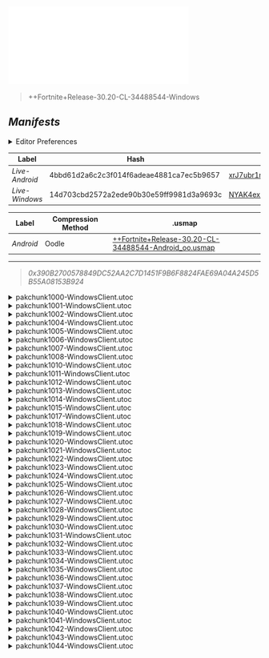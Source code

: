 <a href="#manifests">
  <img style="pointer-events: none" src="https://raw.githubusercontent.com/Tectors/fn-archive/master/.github/source/dependents/gen.30.20.svg" width="360" height="155"\>
</a>

 >  
  
  > ++Fortnite+Release-30.20-CL-34488544-Windows

## *Manifests*
<details>
  <summary>Editor Preferences</summary>

 > 
    ((Value="0xC03F32934BF6A4F3444D16BD84F8498C9B8CC475890C5E45B71A4FADDF6E6B88",Guid="0855EE21AA3E58786648810E4DEA78E5"),(Value="0x386A97D80B873437CD3B589A80483A7F03ABDC86F4B3CFF988E04B9C3734BD21",Guid="0A6F8755332638E42FC052470B3BD065"),(Value="0xBD26055696AF728A2C0B7D7D2345E69B385CC027891616ADE6B70961AB50BE4B",Guid="0AA41354BC261BF44EE59CBB903A1672"),(Value="0x5B84403F8FE6133685DD14C256E7FAF1A822D6025A8B203B199D60FC00A467E1",Guid="202E50F5991EBFA0EEC41A2029847D41"),(Value="0x22816566AD592BC67FAB52C7CCDC51BA3A2FD1BC67D6BE664725BA52D366CC5D",Guid="2764E12E58C474C6AC7F5035A80A78A2"),(Value="0xD53BC2B920EEDD5318E749AD39973141B37902E1CE13DBFEA26A00CF8A7B869C",Guid="276D93712D1C6092C442D170B8956002"),(Value="0xBBD5CA9C52220C31C6D9E0CCBD426819494EFBD640115486CA1D15EF56E30B08",Guid="2BA50BEC5CD27BD07670D7A014FE98BC"),(Value="0x01ACB5DCE8872E68136601A680E91FC1400547FE912B51AC28D6B3809DC020C2",Guid="456073B2B8FECC95083FD5C9C86ABC13"),(Value="0xD5634820B60C3B8882A36AA48CFEBC20AC5D08934B8DFD43F7CCB729EFDCF46C",Guid="47F6751F0EE3E8716C1B9DBC9796AAE7"),(Value="0xB040794937BAD48466E1FBA8D808BC188AF019851BB09AB43501371AA3CDC8DB",Guid="6024CDC6A7AD11D34A4357B928F4C340"),(Value="0xCE86C824E9D70CB9253EE401373A2A43200748700957C4691D5BC3EDDC4F15A0",Guid="615ABCE79E307A611C31DAB9B5877EA9"),(Value="0x238D303715569F470454AD0994BF86FA0F5875CB07359BC3427B02B52C99CF37",Guid="681CB2E1E19D79D2FF4B67F5B42777F8"),(Value="0xD949B37437A997C368A3E2C05A4B7F8BB6DEF90BC94C8B2EB2A0D166CC7C37D2",Guid="738B025296E10AD69AE5FDA250CE65FF"),(Value="0x0A46508EA815DAB4BE5307FFD344DB37EA3BE049301E639D8635B144B2DB02A6",Guid="73D899AB236474741E0B023F2B00FD88"),(Value="0x34C51D81911C30D91BB6950955F207A3C620C0C48DA88A9B605ACDC8AF3B1A59",Guid="9286B7920158C7D54CF5E6E01EA9266F"),(Value="0xB9DAFA9BA233134F8208F7C0819429F02BA16CA3D6285BC97E98CE2D351944E6",Guid="988F75A036552441259F047F4DD6FDC8"),(Value="0xE371A2346EA0C3FD8C72D80A246ED0900E761351C100671DC4863D7FEECE1997",Guid="99F93AEDE16EDDD2D43F8FFFED3A4126"),(Value="0x8C7CED129524D781927F154D490C9D9A5148E98AACAD1E7AC192533CFE4735FD",Guid="9AB2CF1E3AE8201C3815E433580D23F7"),(Value="0x281F375E0E371AEE6CBFED2A96ABEF99FC92C9C02B2A002EE6E18798CBB7754B",Guid="9AC78A87102681DA9D49DE0DF70149AC"),(Value="0x44C9DBA9B951880EBE257C8D98DFF3D72A8C6DD28290B9EEA4CBEC9B5729A127",Guid="9AEA6E7C6885D6E9A1E71E1C1D660FE6"),(Value="0x3801B9533116B65ACD644FA68E965B1C5B45B3AD4E748AE0B1D7A24186D466C3",Guid="9B4BD31E84E9FBD35CF3A63A1FD4B57A"),(Value="0x41F7D03F0831F06FB6D8AD6FE80ADB67D6B0E036311E96EACAD3857D938D70D2",Guid="9DB21D9B45B9CAE4BCFD141C0ECD737C"),(Value="0xF3FEC211C82A3316CFD0D8F0B7E15F92BA4B2F4ADEDC9FDC4AF6AC43D0EE540A",Guid="9DB808E8A3748C92F9B2836D97F12E43"),(Value="0x1185908F88D64109C467A8B578A7D6E3B6EF1AA2B464DB7B285CD03B53FA154F",Guid="9E7468047D1781BCB546D5AE215B5073"),(Value="0x3705C212A982F200C5F8635B855D6BBD56CD91E16D39F8F3047BE0D43D9425F5",Guid="A724F84D683BDA0424F8573492BEE2F9"),(Value="0x92AA23A0C2659060D222818E5F832DCA28C0A27984491AEF875A5D098A5A776E",Guid="A871664A8BB4DC1C1CCF27F042ACA0A2"),(Value="0x354DFFD5FF8B4E863D437D8E021EDA0E70659D1ED6963963FCF6D875589BB6CA",Guid="AB8487812A4604F9FC59CA9BA2C6C2A6"),(Value="0x3AEBD45DDC3B81385A513A0A3C252DEA564125F3A0298812F3E7F32FD7196795",Guid="BA02A6A5604CB94ED9B9D7A197670870"),(Value="0xB0BFB6E86FB649A78F6043E06938BE53032402BF517E6565DD02B77EC2DF777D",Guid="C73DB27E321E8B5D3747E2209CED62F2"),(Value="0x8774BAB1B671304759FC9526575093B1B1E06035C1118107FBD507D8AC8AB74D",Guid="CB64FB9BB49C7D49609F8594DE9AD1FE"),(Value="0x7CD649EE61930DAB88523B35DD30CA71BD1D5E8168EFBA00AD510653F9EE334F",Guid="D0707546203A02CE99300D9F13D18EF7"),(Value="0x7E675BCCD37C32FD5E6B1FC70EB0FE9E3B78A402D656BB625306C58264F43735",Guid="D345D95CF72A6C367ED8F9E0A52F1C76"),(Value="0x0EE3BD3380B37742087F68D262C93DA28A1218A34AFEBE175F47C0F5DEA3F05F",Guid="D48BB37F98A9EDC6639CD34F0F277359"),(Value="0xB81D26427173D9AD7DCE4DA8B3C8888B2CF8B50B973EF76B7DC2CA6885E297C4",Guid="D979E822DB9DB03D1522C7B6C492BB2F"),(Value="0x5F149D17C16F53A4CF98C8366452DCC4F5C5CA89B7B3921C0E9485CFCADC75F4",Guid="DB982042FC23E63A912CF079BB11B4D7"),(Value="0x79ABB1B8D70274025B3261477C483BD890A2FAD623FB76A3BE1C92E29CCF018F",Guid="E047757EE42F321629ACB70579AFFE3B"),(Value="0xC9EFE31E35DF67EDABDAA86B8BE8A2CB70411E8479F5A4357297B1A3D7615925",Guid="E0632A3499001FD204066071F9E44663"),(Value="0x6C0DA140BF12969849B4A6E63C110C47D943BBEF045781C59C86FED9770D36C5",Guid="E8555D6A18160009C6FE750CDADD8BFF"),(Value="0x4E9974AFC1F2E9CBA4BF3719543A05331640E6C15939EB9C93824434E7E62C84",Guid="EA894BE3D14E66D4D1D86D9AE2EE9514"),(Value="0x98EEC6A5F33C6413A34C8C008EDBF00CBDACEF28488B494AF4808FE01D377A52",Guid="F1149C7FD94E0FDD1D3F42659E99D52D"),(Value="0xEDD49FD90C7818680CFEAF02BECE7800DC10BFA65B3EA8D5AC4D458755743120",Guid="F1DBEE1A4C88D59EBB63579C7163E7B6"),(Value="0xD0598BD058941D1E474C282A9C1FF9D842DBAB9AC089A4493D1F36ED2C0EB105",Guid="F7591219D2C7DE5F225F0DCF06F27FE9"))
</details>

| Label | Hash | Route |
| - | - | - |
| *Live-Android* | 4bbd61d2a6c2c3f014f6adeae4881ca7ec5b9657 | [xrJ7ubr1nP8LnV6zq0u2XFGaCIFdOA](https://github.com/Tectors/fn-archive/blob/master/manifests/xrJ7ubr1nP8LnV6zq0u2XFGaCIFdOA.manifest) |
| *Live-Windows* | 14d703cbd2572a2ede90b30e59ff9981d3a9693c | [NYAK4exKX_9ELcGZ80eGnZOqTzLOXQ](https://github.com/Tectors/fn-archive/blob/master/manifests/NYAK4exKX_9ELcGZ80eGnZOqTzLOXQ.manifest) |


| Label | Compression Method | .usmap |
| - | - | - |
| *Android* | Oodle | [++Fortnite+Release-30.20-CL-34488544-Android_oo.usmap](https://github.com/Tectors/fn-archive/blob/master/manifests/mappings/++Fortnite+Release-30.20-CL-34488544-Android_oo.usmap) |

---

> *0x390B2700578849DC52AA2C7D1451F9B6F8824FAE69A04A245D5B55A08153B924*

<details>
  <summary>pakchunk1000-WindowsClient.utoc</summary>

 > 
    0xC03F32934BF6A4F3444D16BD84F8498C9B8CC475890C5E45B71A4FADDF6E6B88
    KEYCHAIN: 0855EE21AA3E58786648810E4DEA78E5:wD8yk0v2pPNETRa9hPhJjJuMxHWJDF5FtxpPrd9ua4g=

  <img src="https://raw.githubusercontent.com/Tectors/fn-archive/master/.github/source/dependents/referred/Backpack_KeyChain.svg" width="100"> 
</details>

<details>
  <summary>pakchunk1001-WindowsClient.utoc</summary>

 > 
    0x386A97D80B873437CD3B589A80483A7F03ABDC86F4B3CFF988E04B9C3734BD21
    KEYCHAIN: 0A6F8755332638E42FC052470B3BD065:OGqX2AuHNDfNO1iagEg6fwOr3Ib0s8/5iOBLnDc0vSE=

  <img src="https://raw.githubusercontent.com/Tectors/fn-archive/master/.github/source/dependents/referred/Character_RareDelightSail.svg" width="100"> <img src="https://raw.githubusercontent.com/Tectors/fn-archive/master/.github/source/dependents/referred/Backpack_RareDelight.svg" width="100"> 
</details>

<details>
  <summary>pakchunk1002-WindowsClient.utoc</summary>

 > 
    0xBD26055696AF728A2C0B7D7D2345E69B385CC027891616ADE6B70961AB50BE4B
    KEYCHAIN: 0AA41354BC261BF44EE59CBB903A1672:vSYFVpavcoosC319I0XmmzhcwCeJFhat5rcJYatQvks=

  <img src="https://raw.githubusercontent.com/Tectors/fn-archive/master/.github/source/dependents/referred/EID_Cadaver.svg" width="100"> 
</details>

<details>
  <summary>pakchunk1004-WindowsClient.utoc</summary>

 > 
    0x5B84403F8FE6133685DD14C256E7FAF1A822D6025A8B203B199D60FC00A467E1
    KEYCHAIN: 202E50F5991EBFA0EEC41A2029847D41:W4RAP4/mEzaF3RTCVuf68agi1gJaiyA7GZ1g/ACkZ+E=

  </details>

<details>
  <summary>pakchunk1005-WindowsClient.utoc</summary>

 > 
    0x22816566AD592BC67FAB52C7CCDC51BA3A2FD1BC67D6BE664725BA52D366CC5D
    KEYCHAIN: 2764E12E58C474C6AC7F5035A80A78A2:IoFlZq1ZK8Z/q1LHzNxRujov0bxn1r5mRyW6UtNmzF0=

  <img src="https://raw.githubusercontent.com/Tectors/fn-archive/master/.github/source/dependents/referred/EID_mesmerize.svg" width="100"> 
</details>

<details>
  <summary>pakchunk1006-WindowsClient.utoc</summary>

 > 
    0xD53BC2B920EEDD5318E749AD39973141B37902E1CE13DBFEA26A00CF8A7B869C
    KEYCHAIN: 276D93712D1C6092C442D170B8956002:1TvCuSDu3VMY50mtOZcxQbN5AuHOE9v+omoAz4p7hpw=

  <img src="https://raw.githubusercontent.com/Tectors/fn-archive/master/.github/source/dependents/referred/EID_Exquisite.svg" width="100"> 
</details>

<details>
  <summary>pakchunk1007-WindowsClient.utoc</summary>

 > 
    0xBBD5CA9C52220C31C6D9E0CCBD426819494EFBD640115486CA1D15EF56E30B08
    KEYCHAIN: 2BA50BEC5CD27BD07670D7A014FE98BC:u9XKnFIiDDHG2eDMvUJoGUlO+9ZAEVSGyh0V71bjCwg=

  <img src="https://raw.githubusercontent.com/Tectors/fn-archive/master/.github/source/dependents/referred/EID_Whisk.svg" width="100"> 
</details>

<details>
  <summary>pakchunk1008-WindowsClient.utoc</summary>

 > 
    0x01ACB5DCE8872E68136601A680E91FC1400547FE912B51AC28D6B3809DC020C2
    KEYCHAIN: 456073B2B8FECC95083FD5C9C86ABC13:Aay13OiHLmgTZgGmgOkfwUAFR/6RK1GsKNazgJ3AIMI=

  <img src="https://raw.githubusercontent.com/Tectors/fn-archive/master/.github/source/dependents/referred/EID_Factual.svg" width="100"> 
</details>

<details>
  <summary>pakchunk1010-WindowsClient.utoc</summary>

 > 
    0xD5634820B60C3B8882A36AA48CFEBC20AC5D08934B8DFD43F7CCB729EFDCF46C
    KEYCHAIN: 47F6751F0EE3E8716C1B9DBC9796AAE7:1WNIILYMO4iCo2qkjP68IKxdCJNLjf1D98y3Ke/c9Gw=

  <img src="https://raw.githubusercontent.com/Tectors/fn-archive/master/.github/source/dependents/referred/EID_Reverie.svg" width="100"> 
</details>

<details>
  <summary>pakchunk1011-WindowsClient.utoc</summary>

 > 
    0xB040794937BAD48466E1FBA8D808BC188AF019851BB09AB43501371AA3CDC8DB
    KEYCHAIN: 6024CDC6A7AD11D34A4357B928F4C340:sEB5STe61IRm4fuo2Ai8GIrwGYUbsJq0NQE3GqPNyNs=

  <img src="https://raw.githubusercontent.com/Tectors/fn-archive/master/.github/source/dependents/referred/EID_Depart.svg" width="100"> 
</details>

<details>
  <summary>pakchunk1012-WindowsClient.utoc</summary>

 > 
    0xCE86C824E9D70CB9253EE401373A2A43200748700957C4691D5BC3EDDC4F15A0
    KEYCHAIN: 615ABCE79E307A611C31DAB9B5877EA9:zobIJOnXDLklPuQBNzoqQyAHSHAJV8RpHVvD7dxPFaA=

  <img src="https://raw.githubusercontent.com/Tectors/fn-archive/master/.github/source/dependents/referred/EID_Sublime.svg" width="100"> 
</details>

<details>
  <summary>pakchunk1013-WindowsClient.utoc</summary>

 > 
    0x238D303715569F470454AD0994BF86FA0F5875CB07359BC3427B02B52C99CF37
    KEYCHAIN: 681CB2E1E19D79D2FF4B67F5B42777F8:I40wNxVWn0cEVK0JlL+G+g9YdcsHNZvDQnsCtSyZzzc=

  <img src="https://raw.githubusercontent.com/Tectors/fn-archive/master/.github/source/dependents/referred/EID_Meander.svg" width="100"> 
</details>

<details>
  <summary>pakchunk1014-WindowsClient.utoc</summary>

 > 
    0xD949B37437A997C368A3E2C05A4B7F8BB6DEF90BC94C8B2EB2A0D166CC7C37D2
    KEYCHAIN: 738B025296E10AD69AE5FDA250CE65FF:2UmzdDepl8Noo+LAWkt/i7be+QvJTIsusqDRZsx8N9I=

  <img src="https://raw.githubusercontent.com/Tectors/fn-archive/master/.github/source/dependents/referred/EID_Outburst.svg" width="100"> 
</details>

<details>
  <summary>pakchunk1015-WindowsClient.utoc</summary>

 > 
    0x0A46508EA815DAB4BE5307FFD344DB37EA3BE049301E639D8635B144B2DB02A6
    KEYCHAIN: 73D899AB236474741E0B023F2B00FD88:CkZQjqgV2rS+Uwf/00TbN+o74EkwHmOdhjWxRLLbAqY=

  <img src="https://raw.githubusercontent.com/Tectors/fn-archive/master/.github/source/dependents/referred/Wrap_HydroBottle.svg" width="100"> <img src="https://raw.githubusercontent.com/Tectors/fn-archive/master/.github/source/dependents/referred/Pickaxe_HydroBottle.svg" width="100"> <img src="https://raw.githubusercontent.com/Tectors/fn-archive/master/.github/source/dependents/referred/Character_HydroBottle.svg" width="100"> <img src="https://raw.githubusercontent.com/Tectors/fn-archive/master/.github/source/dependents/referred/Backpack_HydroBottle.svg" width="100"> 
</details>

<details>
  <summary>pakchunk1017-WindowsClient.utoc</summary>

 > 
    0x34C51D81911C30D91BB6950955F207A3C620C0C48DA88A9B605ACDC8AF3B1A59
    KEYCHAIN: 9286B7920158C7D54CF5E6E01EA9266F:NMUdgZEcMNkbtpUJVfIHo8YgwMSNqIqbYFrNyK87Glk=

  <img src="https://raw.githubusercontent.com/Tectors/fn-archive/master/.github/source/dependents/referred/EID_Ordinary_RhythmGuitar.svg" width="100"> <img src="https://raw.githubusercontent.com/Tectors/fn-archive/master/.github/source/dependents/referred/EID_Ordinary_Drums.svg" width="100"> <img src="https://raw.githubusercontent.com/Tectors/fn-archive/master/.github/source/dependents/referred/EID_Ordinary_BassGuitar.svg" width="100"> <img src="https://raw.githubusercontent.com/Tectors/fn-archive/master/.github/source/dependents/referred/EID_Ordinary_AcousticGuitar.svg" width="100"> <img src="https://raw.githubusercontent.com/Tectors/fn-archive/master/.github/source/dependents/referred/EID_Ordinary.svg" width="100"> 
</details>

<details>
  <summary>pakchunk1018-WindowsClient.utoc</summary>

 > 
    0xB9DAFA9BA233134F8208F7C0819429F02BA16CA3D6285BC97E98CE2D351944E6
    KEYCHAIN: 988F75A036552441259F047F4DD6FDC8:udr6m6IzE0+CCPfAgZQp8CuhbKPWKFvJfpjOLTUZROY=

  <img src="https://raw.githubusercontent.com/Tectors/fn-archive/master/.github/source/dependents/referred/Wrap_RelayStick.svg" width="100"> <img src="https://raw.githubusercontent.com/Tectors/fn-archive/master/.github/source/dependents/referred/Pickaxe_RelayStick.svg" width="100"> <img src="https://raw.githubusercontent.com/Tectors/fn-archive/master/.github/source/dependents/referred/EID_RelayStick_Plume.svg" width="100"> <img src="https://raw.githubusercontent.com/Tectors/fn-archive/master/.github/source/dependents/referred/EID_RelayStick_Carmine.svg" width="100"> <img src="https://raw.githubusercontent.com/Tectors/fn-archive/master/.github/source/dependents/referred/Backpack_RelayStick.svg" width="100"> 
</details>

<details>
  <summary>pakchunk1019-WindowsClient.utoc</summary>

 > 
    0xE371A2346EA0C3FD8C72D80A246ED0900E761351C100671DC4863D7FEECE1997
    KEYCHAIN: 99F93AEDE16EDDD2D43F8FFFED3A4126:43GiNG6gw/2MctgKJG7QkA52E1HBAGcdxIY9f+7OGZc=

  <img src="https://raw.githubusercontent.com/Tectors/fn-archive/master/.github/source/dependents/referred/EID_Ringer.svg" width="100"> 
</details>

<details>
  <summary>pakchunk1020-WindowsClient.utoc</summary>

 > 
    0x8C7CED129524D781927F154D490C9D9A5148E98AACAD1E7AC192533CFE4735FD
    KEYCHAIN: 9AB2CF1E3AE8201C3815E433580D23F7:jHztEpUk14GSfxVNSQydmlFI6YqsrR56wZJTPP5HNf0=

  <img src="https://raw.githubusercontent.com/Tectors/fn-archive/master/.github/source/dependents/referred/EID_Obstruct.svg" width="100"> 
</details>

<details>
  <summary>pakchunk1021-WindowsClient.utoc</summary>

 > 
    0x281F375E0E371AEE6CBFED2A96ABEF99FC92C9C02B2A002EE6E18798CBB7754B
    KEYCHAIN: 9AC78A87102681DA9D49DE0DF70149AC:KB83Xg43Gu5sv+0qlqvvmfySycArKgAu5uGHmMu3dUs=

  <img src="https://raw.githubusercontent.com/Tectors/fn-archive/master/.github/source/dependents/referred/EID_Affluent.svg" width="100"> 
</details>

<details>
  <summary>pakchunk1022-WindowsClient.utoc</summary>

 > 
    0x44C9DBA9B951880EBE257C8D98DFF3D72A8C6DD28290B9EEA4CBEC9B5729A127
    KEYCHAIN: 9AEA6E7C6885D6E9A1E71E1C1D660FE6:RMnbqblRiA6+JXyNmN/z1yqMbdKCkLnupMvsm1cpoSc=

  <img src="https://raw.githubusercontent.com/Tectors/fn-archive/master/.github/source/dependents/referred/EID_Resonant.svg" width="100"> 
</details>

<details>
  <summary>pakchunk1023-WindowsClient.utoc</summary>

 > 
    0x3801B9533116B65ACD644FA68E965B1C5B45B3AD4E748AE0B1D7A24186D466C3
    KEYCHAIN: 9B4BD31E84E9FBD35CF3A63A1FD4B57A:OAG5UzEWtlrNZE+mjpZbHFtFs61OdIrgsdeiQYbUZsM=

  <img src="https://raw.githubusercontent.com/Tectors/fn-archive/master/.github/source/dependents/referred/EID_Trajectory.svg" width="100"> 
</details>

<details>
  <summary>pakchunk1024-WindowsClient.utoc</summary>

 > 
    0x41F7D03F0831F06FB6D8AD6FE80ADB67D6B0E036311E96EACAD3857D938D70D2
    KEYCHAIN: 9DB21D9B45B9CAE4BCFD141C0ECD737C:QffQPwgx8G+22K1v6ArbZ9aw4DYxHpbqytOFfZONcNI=

  <img src="https://raw.githubusercontent.com/Tectors/fn-archive/master/.github/source/dependents/referred/Wrap_Chessboard.svg" width="100"> <img src="https://raw.githubusercontent.com/Tectors/fn-archive/master/.github/source/dependents/referred/Pickaxe_ChessBoard.svg" width="100"> <img src="https://raw.githubusercontent.com/Tectors/fn-archive/master/.github/source/dependents/referred/Pickaxe_CarrotCake.svg" width="100"> <img src="https://raw.githubusercontent.com/Tectors/fn-archive/master/.github/source/dependents/referred/EID_CarrotCake.svg" width="100"> <img src="https://raw.githubusercontent.com/Tectors/fn-archive/master/.github/source/dependents/referred/Character_ChessBoard.svg" width="100"> <img src="https://raw.githubusercontent.com/Tectors/fn-archive/master/.github/source/dependents/referred/Character_CarrotCake.svg" width="100"> <img src="https://raw.githubusercontent.com/Tectors/fn-archive/master/.github/source/dependents/referred/Backpack_ChessBoard.svg" width="100"> <img src="https://raw.githubusercontent.com/Tectors/fn-archive/master/.github/source/dependents/referred/Backpack_CarrotCake.svg" width="100"> 
</details>

<details>
  <summary>pakchunk1025-WindowsClient.utoc</summary>

 > 
    0xF3FEC211C82A3316CFD0D8F0B7E15F92BA4B2F4ADEDC9FDC4AF6AC43D0EE540A
    KEYCHAIN: 9DB808E8A3748C92F9B2836D97F12E43:8/7CEcgqMxbP0Njwt+FfkrpLL0re3J/cSvasQ9DuVAo=

  <img src="https://raw.githubusercontent.com/Tectors/fn-archive/master/.github/source/dependents/referred/Backpack_FNCS_S29.svg" width="100"> 
</details>

<details>
  <summary>pakchunk1026-WindowsClient.utoc</summary>

 > 
    0x1185908F88D64109C467A8B578A7D6E3B6EF1AA2B464DB7B285CD03B53FA154F
    KEYCHAIN: 9E7468047D1781BCB546D5AE215B5073:EYWQj4jWQQnEZ6i1eKfW47bvGqK0ZNt7KFzQO1P6FU8=

  <img src="https://raw.githubusercontent.com/Tectors/fn-archive/master/.github/source/dependents/referred/Character_TimeSquare.svg" width="100"> <img src="https://raw.githubusercontent.com/Tectors/fn-archive/master/.github/source/dependents/referred/Backpack_TimeSquareBite.svg" width="100"> <img src="https://raw.githubusercontent.com/Tectors/fn-archive/master/.github/source/dependents/referred/Backpack_TimeSquare.svg" width="100"> 
</details>

<details>
  <summary>pakchunk1027-WindowsClient.utoc</summary>

 > 
    0x3705C212A982F200C5F8635B855D6BBD56CD91E16D39F8F3047BE0D43D9425F5
    KEYCHAIN: A724F84D683BDA0424F8573492BEE2F9:NwXCEqmC8gDF+GNbhV1rvVbNkeFtOfjzBHvg1D2UJfU=

  </details>

<details>
  <summary>pakchunk1028-WindowsClient.utoc</summary>

 > 
    0x92AA23A0C2659060D222818E5F832DCA28C0A27984491AEF875A5D098A5A776E
    KEYCHAIN: A871664A8BB4DC1C1CCF27F042ACA0A2:kqojoMJlkGDSIoGOX4MtyijAonmESRrvh1pdCYpad24=

  </details>

<details>
  <summary>pakchunk1029-WindowsClient.utoc</summary>

 > 
    0x354DFFD5FF8B4E863D437D8E021EDA0E70659D1ED6963963FCF6D875589BB6CA
    KEYCHAIN: AB8487812A4604F9FC59CA9BA2C6C2A6:NU3/1f+LToY9Q32OAh7aDnBlnR7Wljlj/PbYdVibtso=

  <img src="https://raw.githubusercontent.com/Tectors/fn-archive/master/.github/source/dependents/referred/EID_Lineage.svg" width="100"> 
</details>

<details>
  <summary>pakchunk1030-WindowsClient.utoc</summary>

 > 
    0x3AEBD45DDC3B81385A513A0A3C252DEA564125F3A0298812F3E7F32FD7196795
    KEYCHAIN: BA02A6A5604CB94ED9B9D7A197670870:OuvUXdw7gThaUToKPCUt6lZBJfOgKYgS8+fzL9cZZ5U=

  <img src="https://raw.githubusercontent.com/Tectors/fn-archive/master/.github/source/dependents/referred/EID_Incantation.svg" width="100"> <img src="https://raw.githubusercontent.com/Tectors/fn-archive/master/.github/source/dependents/referred/Character_BraveBuildSuper.svg" width="100"> 
</details>

<details>
  <summary>pakchunk1031-WindowsClient.utoc</summary>

 > 
    0xB0BFB6E86FB649A78F6043E06938BE53032402BF517E6565DD02B77EC2DF777D
    KEYCHAIN: C73DB27E321E8B5D3747E2209CED62F2:sL+26G+2SaePYEPgaTi+UwMkAr9RfmVl3QK3fsLfd30=

  <img src="https://raw.githubusercontent.com/Tectors/fn-archive/master/.github/source/dependents/referred/Pickaxe_TwiceBaked.svg" width="100"> <img src="https://raw.githubusercontent.com/Tectors/fn-archive/master/.github/source/dependents/referred/Pickaxe_EarthLane.svg" width="100"> <img src="https://raw.githubusercontent.com/Tectors/fn-archive/master/.github/source/dependents/referred/Pickaxe_CraftGlue.svg" width="100"> <img src="https://raw.githubusercontent.com/Tectors/fn-archive/master/.github/source/dependents/referred/EID_TwiceBaked.svg" width="100"> <img src="https://raw.githubusercontent.com/Tectors/fn-archive/master/.github/source/dependents/referred/EID_CraftGlue.svg" width="100"> <img src="https://raw.githubusercontent.com/Tectors/fn-archive/master/.github/source/dependents/referred/Character_TwiceBaked.svg" width="100"> <img src="https://raw.githubusercontent.com/Tectors/fn-archive/master/.github/source/dependents/referred/Character_EarthLane.svg" width="100"> <img src="https://raw.githubusercontent.com/Tectors/fn-archive/master/.github/source/dependents/referred/Character_CraftGlue.svg" width="100"> <img src="https://raw.githubusercontent.com/Tectors/fn-archive/master/.github/source/dependents/referred/Backpack_TwiceBaked.svg" width="100"> <img src="https://raw.githubusercontent.com/Tectors/fn-archive/master/.github/source/dependents/referred/Backpack_EarthLane.svg" width="100"> <img src="https://raw.githubusercontent.com/Tectors/fn-archive/master/.github/source/dependents/referred/Backpack_CraftGlue.svg" width="100"> 
</details>

<details>
  <summary>pakchunk1032-WindowsClient.utoc</summary>

 > 
    0x8774BAB1B671304759FC9526575093B1B1E06035C1118107FBD507D8AC8AB74D
    KEYCHAIN: CB64FB9BB49C7D49609F8594DE9AD1FE:h3S6sbZxMEdZ/JUmV1CTsbHgYDXBEYEH+9UH2KyKt00=

  <img src="https://raw.githubusercontent.com/Tectors/fn-archive/master/.github/source/dependents/referred/EID_Bewilder.svg" width="100"> 
</details>

<details>
  <summary>pakchunk1033-WindowsClient.utoc</summary>

 > 
    0x7CD649EE61930DAB88523B35DD30CA71BD1D5E8168EFBA00AD510653F9EE334F
    KEYCHAIN: D0707546203A02CE99300D9F13D18EF7:fNZJ7mGTDauIUjs13TDKcb0dXoFo77oArVEGU/nuM08=

  <img src="https://raw.githubusercontent.com/Tectors/fn-archive/master/.github/source/dependents/referred/EID_Fantasy.svg" width="100"> 
</details>

<details>
  <summary>pakchunk1034-WindowsClient.utoc</summary>

 > 
    0x7E675BCCD37C32FD5E6B1FC70EB0FE9E3B78A402D656BB625306C58264F43735
    KEYCHAIN: D345D95CF72A6C367ED8F9E0A52F1C76:fmdbzNN8Mv1eax/HDrD+njt4pALWVrtiUwbFgmT0NzU=

  <img src="https://raw.githubusercontent.com/Tectors/fn-archive/master/.github/source/dependents/referred/EID_Goodbye_Upbeat.svg" width="100"> 
</details>

<details>
  <summary>pakchunk1035-WindowsClient.utoc</summary>

 > 
    0x0EE3BD3380B37742087F68D262C93DA28A1218A34AFEBE175F47C0F5DEA3F05F
    KEYCHAIN: D48BB37F98A9EDC6639CD34F0F277359:DuO9M4Czd0IIf2jSYsk9oooSGKNK/r4XX0fA9d6j8F8=

  <img src="https://raw.githubusercontent.com/Tectors/fn-archive/master/.github/source/dependents/referred/Spray_FirstClass_Raven.svg" width="100"> <img src="https://raw.githubusercontent.com/Tectors/fn-archive/master/.github/source/dependents/referred/Spray_FirstClass_Peelers.svg" width="100"> <img src="https://raw.githubusercontent.com/Tectors/fn-archive/master/.github/source/dependents/referred/Spray_FirstClass_LayupLlamas.svg" width="100"> <img src="https://raw.githubusercontent.com/Tectors/fn-archive/master/.github/source/dependents/referred/Spray_FirstClass_Knights.svg" width="100"> <img src="https://raw.githubusercontent.com/Tectors/fn-archive/master/.github/source/dependents/referred/Spray_FirstClass_Goat.svg" width="100"> <img src="https://raw.githubusercontent.com/Tectors/fn-archive/master/.github/source/dependents/referred/Spray_FirstClass_DriftRifts.svg" width="100"> <img src="https://raw.githubusercontent.com/Tectors/fn-archive/master/.github/source/dependents/referred/Spray_FirstClass_Cuddle.svg" width="100"> <img src="https://raw.githubusercontent.com/Tectors/fn-archive/master/.github/source/dependents/referred/Spray_FirstClass_CourtniteMares.svg" width="100"> <img src="https://raw.githubusercontent.com/Tectors/fn-archive/master/.github/source/dependents/referred/Spray_FirstClass_BattleBus.svg" width="100"> <img src="https://raw.githubusercontent.com/Tectors/fn-archive/master/.github/source/dependents/referred/Pickaxe_FirstClass.svg" width="100"> <img src="https://raw.githubusercontent.com/Tectors/fn-archive/master/.github/source/dependents/referred/EID_FirstClass.svg" width="100"> <img src="https://raw.githubusercontent.com/Tectors/fn-archive/master/.github/source/dependents/referred/Character_FirstClass_E.svg" width="100"> <img src="https://raw.githubusercontent.com/Tectors/fn-archive/master/.github/source/dependents/referred/Character_FirstClass_D.svg" width="100"> <img src="https://raw.githubusercontent.com/Tectors/fn-archive/master/.github/source/dependents/referred/Character_FirstClass_C.svg" width="100"> <img src="https://raw.githubusercontent.com/Tectors/fn-archive/master/.github/source/dependents/referred/Character_FirstClass_B.svg" width="100"> <img src="https://raw.githubusercontent.com/Tectors/fn-archive/master/.github/source/dependents/referred/Character_FirstClassSecond_E.svg" width="100"> <img src="https://raw.githubusercontent.com/Tectors/fn-archive/master/.github/source/dependents/referred/Character_FirstClassSecond_D.svg" width="100"> <img src="https://raw.githubusercontent.com/Tectors/fn-archive/master/.github/source/dependents/referred/Character_FirstClassSecond_C.svg" width="100"> <img src="https://raw.githubusercontent.com/Tectors/fn-archive/master/.github/source/dependents/referred/Character_FirstClassSecond_B.svg" width="100"> <img src="https://raw.githubusercontent.com/Tectors/fn-archive/master/.github/source/dependents/referred/Character_FirstClassSecond.svg" width="100"> <img src="https://raw.githubusercontent.com/Tectors/fn-archive/master/.github/source/dependents/referred/Character_FirstClass.svg" width="100"> <img src="https://raw.githubusercontent.com/Tectors/fn-archive/master/.github/source/dependents/referred/Backpack_FirstClass.svg" width="100"> 
</details>

<details>
  <summary>pakchunk1036-WindowsClient.utoc</summary>

 > 
    0xB81D26427173D9AD7DCE4DA8B3C8888B2CF8B50B973EF76B7DC2CA6885E297C4
    KEYCHAIN: D979E822DB9DB03D1522C7B6C492BB2F:uB0mQnFz2a19zk2os8iIiyz4tQuXPvdrfcLKaIXil8Q=

  </details>

<details>
  <summary>pakchunk1037-WindowsClient.utoc</summary>

 > 
    0x5F149D17C16F53A4CF98C8366452DCC4F5C5CA89B7B3921C0E9485CFCADC75F4
    KEYCHAIN: DB982042FC23E63A912CF079BB11B4D7:XxSdF8FvU6TPmMg2ZFLcxPXFyom3s5IcDpSFz8rcdfQ=

  </details>

<details>
  <summary>pakchunk1038-WindowsClient.utoc</summary>

 > 
    0x79ABB1B8D70274025B3261477C483BD890A2FAD623FB76A3BE1C92E29CCF018F
    KEYCHAIN: E047757EE42F321629ACB70579AFFE3B:eauxuNcCdAJbMmFHfEg72JCi+tYj+3ajvhyS4pzPAY8=

  <img src="https://raw.githubusercontent.com/Tectors/fn-archive/master/.github/source/dependents/referred/EID_Stumble.svg" width="100"> 
</details>

<details>
  <summary>pakchunk1039-WindowsClient.utoc</summary>

 > 
    0xC9EFE31E35DF67EDABDAA86B8BE8A2CB70411E8479F5A4357297B1A3D7615925
    KEYCHAIN: E0632A3499001FD204066071F9E44663:ye/jHjXfZ+2r2qhri+iiy3BBHoR59aQ1cpexo9dhWSU=

  <img src="https://raw.githubusercontent.com/Tectors/fn-archive/master/.github/source/dependents/referred/EID_Disconnect.svg" width="100"> 
</details>

<details>
  <summary>pakchunk1040-WindowsClient.utoc</summary>

 > 
    0x6C0DA140BF12969849B4A6E63C110C47D943BBEF045781C59C86FED9770D36C5
    KEYCHAIN: E8555D6A18160009C6FE750CDADD8BFF:bA2hQL8SlphJtKbmPBEMR9lDu+8EV4HFnIb+2XcNNsU=

  <img src="https://raw.githubusercontent.com/Tectors/fn-archive/master/.github/source/dependents/referred/Wrap_WeaveHarbor.svg" width="100"> <img src="https://raw.githubusercontent.com/Tectors/fn-archive/master/.github/source/dependents/referred/Spray_WeaveHarbor.svg" width="100"> <img src="https://raw.githubusercontent.com/Tectors/fn-archive/master/.github/source/dependents/referred/Pickaxe_WeaveHarbor.svg" width="100"> <img src="https://raw.githubusercontent.com/Tectors/fn-archive/master/.github/source/dependents/referred/MusicPack_212_WeaveHarbor.svg" width="100"> 
</details>

<details>
  <summary>pakchunk1041-WindowsClient.utoc</summary>

 > 
    0x4E9974AFC1F2E9CBA4BF3719543A05331640E6C15939EB9C93824434E7E62C84
    KEYCHAIN: EA894BE3D14E66D4D1D86D9AE2EE9514:Tpl0r8Hy6cukvzcZVDoFMxZA5sFZOeuck4JENOfmLIQ=

  <img src="https://raw.githubusercontent.com/Tectors/fn-archive/master/.github/source/dependents/referred/EID_Vacant.svg" width="100"> 
</details>

<details>
  <summary>pakchunk1042-WindowsClient.utoc</summary>

 > 
    0x98EEC6A5F33C6413A34C8C008EDBF00CBDACEF28488B494AF4808FE01D377A52
    KEYCHAIN: F1149C7FD94E0FDD1D3F42659E99D52D:mO7GpfM8ZBOjTIwAjtvwDL2s7yhIi0lK9ICP4B03elI=

  <img src="https://raw.githubusercontent.com/Tectors/fn-archive/master/.github/source/dependents/referred/EID_Metronome.svg" width="100"> 
</details>

<details>
  <summary>pakchunk1043-WindowsClient.utoc</summary>

 > 
    0xEDD49FD90C7818680CFEAF02BECE7800DC10BFA65B3EA8D5AC4D458755743120
    KEYCHAIN: F1DBEE1A4C88D59EBB63579C7163E7B6:7dSf2Qx4GGgM/q8Cvs54ANwQv6ZbPqjVrE1Fh1V0MSA=

  <img src="https://raw.githubusercontent.com/Tectors/fn-archive/master/.github/source/dependents/referred/EID_Hurtle_Sync_Owned_Follower.svg" width="100"> <img src="https://raw.githubusercontent.com/Tectors/fn-archive/master/.github/source/dependents/referred/EID_Hurtle_Sync.svg" width="100"> 
</details>

<details>
  <summary>pakchunk1044-WindowsClient.utoc</summary>

 > 
    0xD0598BD058941D1E474C282A9C1FF9D842DBAB9AC089A4493D1F36ED2C0EB105
    KEYCHAIN: F7591219D2C7DE5F225F0DCF06F27FE9:0FmL0FiUHR5HTCgqnB/52ELbq5rAiaRJPR827SwOsQU=

  <img src="https://raw.githubusercontent.com/Tectors/fn-archive/master/.github/source/dependents/referred/EID_Inspect.svg" width="100"> 
</details>

